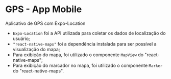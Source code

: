 # GPS - App Mobile
Aplicativo de GPS com Expo-Location

* ``Expo-Location`` foi a API utilizada para coletar os dados de localização do usuário;
* ``"react-native-maps"`` foi a dependência instalada para ser possível a visualização do mapa;
* Para exibição do mapa, foi utilizado o componente ``MapView`` do "react-native-maps";
* Para exibição do marcador no mapa, foi utilizado o componente ``Marker`` do "react-native-maps".
